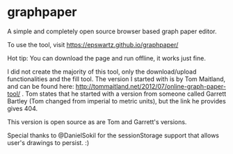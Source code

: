 # graphpaper
A simple and completely open source browser based graph paper editor.

To use the tool, visit https://epswartz.github.io/graphpaper/

Hot tip: You can download the page and run offline, it works just fine.

I did not create the majority of this tool, only the download/upload functionalities and the fill tool. The version I started with is by Tom Maitland, and can be found here: http://tommaitland.net/2012/07/online-graph-paper-tool/ . Tom states that he started with a version from someone called Garrett Bartley (Tom changed from imperial to metric units), but the link he provides gives 404.

This version is open source as are Tom and Garrett's versions.

Special thanks to @DanielSokil for the sessionStorage support that allows user's drawings to persist. :)
